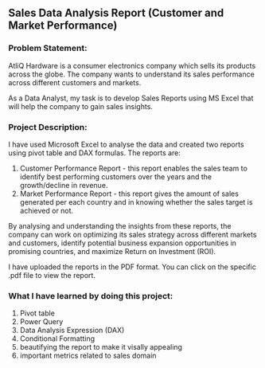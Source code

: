 ## Sales Data Analysis Report (Customer and Market Performance)



### Problem Statement:

AtliQ Hardware is a consumer electronics company which sells its products across the globe. The company wants to understand its sales performance across different customers and markets.   

As a Data Analyst, my task is to develop Sales Reports using MS Excel that will help the company to gain sales insights.   
  
 
### Project Description:

I have used Microsoft Excel to analyse the data and created two reports using pivot table and DAX formulas. The reports are:      

1)	Customer Performance Report - this report enables the sales team to identify best performing customers over the years and the growth/decline in revenue.  
2)	Market Performance Report -  this report gives the amount of sales generated per each country and in knowing whether the sales target is achieved or not.   

By analysing and understanding the insights from these reports,  the company can work on optimizing its sales strategy across different markets and customers, identify potential business expansion opportunities in promising countries, and maximize Return on Investment (ROI).   

I have uploaded the reports in the PDF format. You can click on the specific .pdf file to view the report.

### What I have learned by doing this project:   

1. Pivot table  
2. Power Query  
3. Data Analysis Expression (DAX)   
4. Conditional Formatting  
5. beautifying the report to make it visally appealing  
6. important metrics related to sales domain

